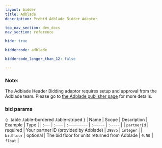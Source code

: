```yaml
---
layout: bidder
title: Adblade
description: Prebid Adblade Bidder Adaptor

top_nav_section: dev_docs
nav_section: reference

hide: true

biddercode: adblade

biddercode_longer_than_12: false

---
```




### Note:
The Adblade Header Bidding adaptor requires setup and approval from the Adblade team. Please go to [the Adblade publisher page](https://www.adblade.com/doc/publisher-solutions) for more details.

### bid params

{: .table .table-bordered .table-striped }
| Name | Scope | Description | Example | Type |
| :--- | :---- | :---------- | :------ | :----- |
| `partnerId` | required | Your partner ID (provided by Adblade) | `39875` | `integer` |
| `bidfloor` | optional | The bid floor for units returned from Adblade | `0.50` | `float` |

